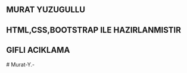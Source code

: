 ## MURAT YUZUGULLU


<h2>HTML,CSS,BOOTSTRAP ILE HAZIRLANMISTIR</h2>
   



<h2>GIFLI ACIKLAMA</h2>


<img src="image/Adsız tasarım.gif" alt=""># Murat-Y.-

